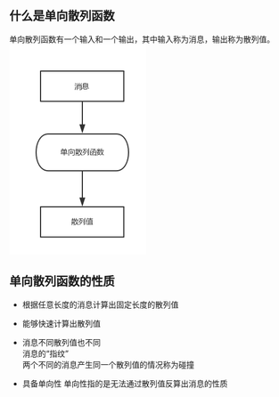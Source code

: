 ## 什么是单向散列函数
单向散列函数有一个输入和一个输出，其中输入称为消息，输出称为散列值。
![单向散列函数](picture/单向散列函数.jpg)

## 单向散列函数的性质
* 根据任意长度的消息计算出固定长度的散列值

* 能够快速计算出散列值

* 消息不同散列值也不同  
  消息的“指纹”  
  两个不同的消息产生同一个散列值的情况称为碰撞
  
* 具备单向性
  单向性指的是无法通过散列值反算出消息的性质

